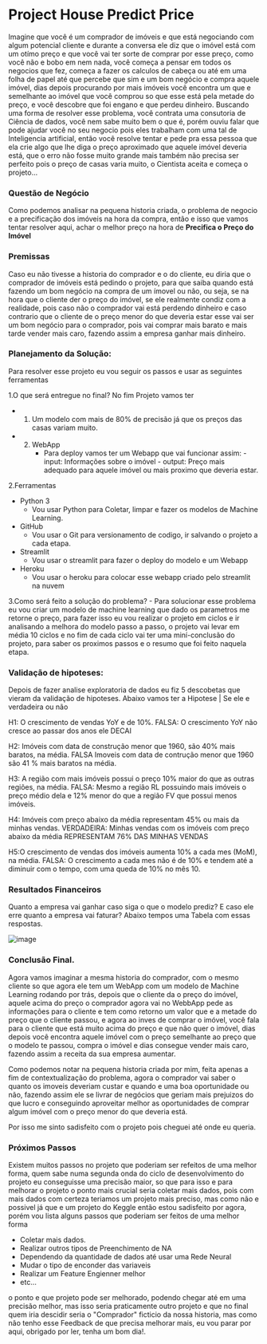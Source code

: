 # Project House Predict Price
Imagine que você é um comprador de imóveis e que está negociando com algum potencial cliente e durante a conversa ele diz que o imóvel está com um otímo preço e que você vai ter sorte de comprar por esse preço, como você não e bobo em nem nada, você começa a pensar em todos os negocios que fez, começa a fazer os calculos de cabeça ou até em uma folha de papel até que percebe que sim e um bom negócio e compra aquele imóvel, dias depois procurando por mais imóveis você encontra um que e semelhante ao imóvel que você comprou so que esse está pela metade do preço, e você descobre que foi engano e que perdeu dinheiro.
Buscando uma forma de resolver esse problema, você contrata uma consutoria de Ciência de dados, você nem sabe muito bem o que é, porém ouviu falar que pode ajudar você no seu negocio pois eles trabalham com uma tal de Inteligencia artificial, então você resolve
tentar e pede pra essa pessoa que ela crie algo que lhe diga o preço aproximado que aquele imóvel deveria está, que o erro não fosse muito grande mais também não precisa ser perfeito pois o preço de casas varia muito, o Cientista aceita e começa o projeto...

### Questão de Negócio
Como podemos analisar na pequena historia criada, o problema de negocio e a precificação dos imóveis na hora  da compra, então e isso que vamos tentar resolver aqui, achar o melhor preço na hora de  **Precifica o Preço do Imóvel**

### Premissas
Caso eu não tivesse a historia do comprador e o do cliente, eu diria que o comprador de imóveis está pedindo o projeto, para que saiba quando está fazendo um bom negócio na compra de um ímovel ou não, ou seja, se na hora que o cliente der o preço do imóvel, se ele realmente condiz com a realidade, pois caso não o comprador vai está perdendo dinheiro e caso contrario que o cliente de o preço menor do que deveria estar esse vai ser um bom negócio para o comprador, pois vai comprar mais barato e mais tarde vender mais caro, fazendo assim a empresa ganhar mais dinheiro.

### Planejamento da Solução:
Para resolver esse projeto eu vou seguir os passos e usar as seguintes ferramentas

1.O que será entregue no final?
No fim Projeto vamos ter
- 1. Um modelo com mais de 80% de precisão já que os preços das casas variam muito.

- 2. WebApp
     - Para deploy vamos ter um Webapp que vai funcionar assim:
            - input: Informações sobre o imóvel
            - output: Preço mais adequado para aquele imóvel ou mais proximo que deveria estar.

2.Ferramentas
- Python 3
   - Vou usar Python para Coletar, limpar e fazer os modelos de Machine Learning.
- GitHub
   - Vou usar o Git para versionamento de codigo, ir salvando o projeto a cada etapa.
- Streamlit
  - Vou usar o streamlit para fazer o deploy do modelo e um Webapp
- Heroku
    - Vou usar o heroku para colocar esse webapp criado pelo streamlit na nuvem

3.Como será feito a solução do problema?
    - Para solucionar esse problema eu vou criar um modelo de machine learning que dado os parametros me retorne o preço, para fazer isso eu vou realizar o projeto em ciclos e ir analisando a melhora do modelo passo a passo, o projeto vai levar em média 10 ciclos e no fim de cada ciclo vai ter uma miní-conclusão do projeto, para saber os proximos passos e o resumo que foi feito naquela etapa.


### Validação de hipoteses:
Depois de fazer analise exploratoria de dados eu fiz 5 descobetas que vieram da validação de hipoteses.
Abaixo vamos ter a Hipotese | Se ele e verdadeira ou não

H1: O crescimento de vendas YoY e de 10%.
FALSA: O crescimento YoY não cresce ao passar dos anos ele DECAI

H2: Imóveis com data de construção menor que 1960, são 40% mais baratos, na média.
FALSA Imoveis com data de contrução menor que 1960 são 41 % mais baratos na média.

H3: A região com mais imóveis possui o preço 10% maior do que as outras regiões, na média.
FALSA: Mesmo a região RL possuindo mais imóveis o preço médio dela e 12% menor do que a região FV que possui menos imóveis.

H4: Imóveis com preço abaixo da média representam 45% ou mais da minhas vendas.
VERDADEIRA: Minhas vendas com os imóveis com preço abaixo da média REPRESENTAM 76% DAS MINHAS VENDAS

H5:O crescimento de vendas dos imóveis aumenta 10% a cada mes (MoM), na média.
FALSA: O crescimento a cada mes não é de 10% e tendem até a diminuir com o tempo, com uma queda de 10% no mês 10.



### Resultados Financeiros
Quanto a empresa vai ganhar caso siga o que o modelo prediz?
E caso ele erre quanto a empresa vai faturar?
Abaixo tempos uma Tabela com essas respostas.

![image](https://user-images.githubusercontent.com/92899088/174125974-80af2cca-5d64-42f6-8931-3fe32e79e1a7.png)

### Conclusão Final.
Agora vamos imaginar a mesma historia do comprador, com o mesmo cliente so que agora ele tem um WebApp com um modelo de Machine Learning rodando por trás, depois que o cliente da o preço do imóvel, aquele acima do preço o comprador agora vai no WebbApp pede as informações para o cliente e tem como retorno um valor que e a metade do preço que o cliente passou, e agora ao inves de comprar o imóvel, você fala para o cliente que está muito acima do preço e que não quer o imóvel, dias depois você encontra aquele imóvel com o preço semelhante ao preço que o modelo te passou, compra o imóvel e dias consegue vender mais caro, fazendo assim a receita da sua empresa aumentar.

Como podemos notar na pequena historia criada por mim, feita apenas a fim de contextualização do problema, agora o comprador vai saber o quanto os imoveis deveriam custar e quando e uma boa oportunidade ou não, fazendo assim ele se livrar de negócios que geriam mais prejuizos do que lucro e conseguindo aproveitar melhor as oportunidades de comprar algum imóvel com o preço menor do que deveria está.

Por isso me sinto sadisfeito com o projeto pois cheguei até onde eu queria.




### Próximos Passos
Existem muitos passos no projeto que poderiam ser refeitos de uma melhor forma, quem sabe numa segunda onda do ciclo de desenvolvimento do projeto eu conseguisse uma precisão maior, so que para isso e para melhorar o projeto o ponto mais crucial seria coletar mais dados, pois com mais dados com certeza teriamos um projeto mais preciso, mas como não e possivel já que e um projeto do Keggle então estou sadisfeito por agora, porém vou lista alguns passos que poderiam ser feitos de uma melhor forma
- Coletar mais dados.
- Realizar outros tipos de Preenchimento de NA
- Dependendo da quantidade de dados até usar uma Rede Neural
- Mudar o tipo de enconder das variaveis
- Realizar um Feature Engienner melhor
- etc...

o ponto e que projeto pode ser melhorado, podendo chegar até em uma precisão melhor, mas isso seria praticamente outro projeto e que no final quem iria descidir seria o "Comprador" ficticio da nossa historia, mas como não tenho esse Feedback de que precisa melhorar mais, eu vou parar por aqui, obrigado por ler, tenha um bom dia!.
